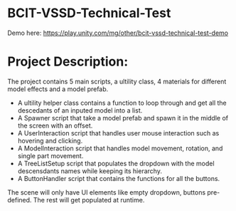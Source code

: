 # BCIT-VSSD-Technical-Test

Demo here: https://play.unity.com/mg/other/bcit-vssd-technical-test-demo

# Project Description:

The project contains 5 main scripts, a ultility class, 4 materials for different model effects and a model prefab.

 - A ultility helper class contains a function to loop through and get all the descedants of an inputed model into a list.
 - A Spawner script that take a model prefab and spawn it in the middle of the screen with an offset.
 - A UserInteraction script that handles user mouse interaction such as hovering and clicking.
 - A ModelInteraction script that handles model movement, rotation, and single part movement.
 - A TreeListSetup script that populates the dropdown with the model descensdants names while keeping its hierarchy.
 - A ButtonHandler script that contains the functions for all the buttons.
 
The scene will only have UI elements like empty dropdown, buttons pre-defined. The rest will get populated at runtime.
